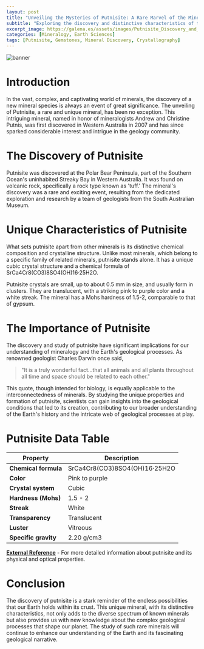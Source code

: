 ```yaml
---
layout: post
title: "Unveiling the Mysteries of Putnisite: A Rare Marvel of the Mineral Kingdom"
subtitle: "Exploring the discovery and distinctive characteristics of the unique and rare mineral, Putnisite."
excerpt_image: https://galena.es/assets/images/Putnisite_Discovery_and_Data.png
categories: [Mineralogy, Earth Sciences]
tags: [Putnisite, Gemstones, Mineral Discovery, Crystallography]
---
```


![banner](https://galena.es/assets/images/Putnisite_Discovery_and_Data.png "A close-up image of putnisite crystals showcasing their unique pink and white coloration, set against a backdrop of mineral samples. The photo highlights the intricate textures and formations of this rare mineral, illustrating its distinctive characteristics and significance in geology.")

# Introduction

In the vast, complex, and captivating world of minerals, the discovery of a new mineral species is always an event of great significance. The unveiling of Putnisite, a rare and unique mineral, has been no exception. This intriguing mineral, named in honor of mineralogists Andrew and Christine Putnis, was first discovered in Western Australia in 2007 and has since sparked considerable interest and intrigue in the geology community.

# The Discovery of Putnisite

Putnisite was discovered at the Polar Bear Peninsula, part of the Southern Ocean's uninhabited Streaky Bay in Western Australia. It was found on volcanic rock, specifically a rock type known as 'tuff.' The mineral's discovery was a rare and exciting event, resulting from the dedicated exploration and research by a team of geologists from the South Australian Museum.

# Unique Characteristics of Putnisite

What sets putnisite apart from other minerals is its distinctive chemical composition and crystalline structure. Unlike most minerals, which belong to a specific family of related minerals, putnisite stands alone. It has a unique cubic crystal structure and a chemical formula of SrCa4Cr8(CO3)8SO4(OH)16·25H2O.

Putnisite crystals are small, up to about 0.5 mm in size, and usually form in clusters. They are translucent, with a striking pink to purple color and a white streak. The mineral has a Mohs hardness of 1.5-2, comparable to that of gypsum.

# The Importance of Putnisite

The discovery and study of putnisite have significant implications for our understanding of mineralogy and the Earth's geological processes. As renowned geologist Charles Darwin once said, 

> "It is a truly wonderful fact...that all animals and all plants throughout all time and space should be related to each other."

This quote, though intended for biology, is equally applicable to the interconnectedness of minerals. By studying the unique properties and formation of putnisite, scientists can gain insights into the geological conditions that led to its creation, contributing to our broader understanding of the Earth's history and the intricate web of geological processes at play.

# Putnisite Data Table

| Property | Description |
|---|---|
| **Chemical formula** | SrCa4Cr8(CO3)8SO4(OH)16·25H2O |
| **Color** | Pink to purple |
| **Crystal system** | Cubic |
| **Hardness (Mohs)** | 1.5 - 2 |
| **Streak** | White |
| **Transparency** | Translucent |
| **Luster** | Vitreous |
| **Specific gravity** | 2.20 g/cm3 |

[**External Reference**](https://www.mindat.org/min-42577.html) - For more detailed information about putnisite and its physical and optical properties.

# Conclusion

The discovery of putnisite is a stark reminder of the endless possibilities that our Earth holds within its crust. This unique mineral, with its distinctive characteristics, not only adds to the diverse spectrum of known minerals but also provides us with new knowledge about the complex geological processes that shape our planet. The study of such rare minerals will continue to enhance our understanding of the Earth and its fascinating geological narrative.